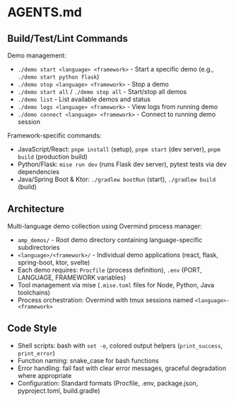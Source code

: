 # AGENTS.md

## Build/Test/Lint Commands

Demo management:

- `./demo start <language> <framework>` - Start a specific demo (e.g., `./demo start python flask`)
- `./demo stop <language> <framework>` - Stop a demo
- `./demo start all` / `./demo stop all` - Start/stop all demos
- `./demo list` - List available demos and status
- `./demo logs <language> <framework>` - View logs from running demo
- `./demo connect <language> <framework>` - Connect to running demo session

Framework-specific commands:

- JavaScript/React: `pnpm install` (setup), `pnpm start` (dev server), `pnpm build` (production build)
- Python/Flask: `mise run dev` (runs Flask dev server), pytest tests via dev dependencies
- Java/Spring Boot & Ktor: `./gradlew bootRun` (start), `./gradlew build` (build)

## Architecture

Multi-language demo collection using Overmind process manager:

- `amp_demos/` - Root demo directory containing language-specific subdirectories
- `<language>/<framework>/` - Individual demo applications (react, flask, spring-boot, ktor, svelte)
- Each demo requires: `Procfile` (process definition), `.env` (PORT, LANGUAGE, FRAMEWORK variables)
- Tool management via mise (`.mise.toml` files for Node, Python, Java toolchains)
- Process orchestration: Overmind with tmux sessions named `<language>-<framework>`

## Code Style

- Shell scripts: bash with `set -e`, colored output helpers (`print_success`, `print_error`)
- Function naming: snake_case for bash functions
- Error handling: fail fast with clear error messages, graceful degradation where appropriate
- Configuration: Standard formats (Procfile, .env, package.json, pyproject.toml, build.gradle)
